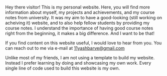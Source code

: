 Hey there visitor! This is my personal website. Here, you will find more information about myself, my projects and achievements, and my course notes from university. It was my aim to have a good-looking (still working on acheiving it) website, and to also help fellow students by providing my course notes. I understand the importance of having good course notes right from the beginning, it makes a big difference. And I want to be that!

If you find content on this website useful, I would love to hear from you. You can reach out to me via e-mail at 11yashbarve@gmail.com

Unlike most of my friends, I am not using a template to build my website. Instead I prefer learning by doing and showcasing my own work. Every single line of code used to build this website is my own.
